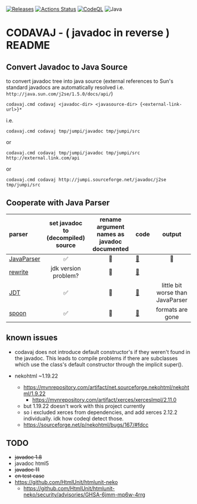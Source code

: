 [![Releases](https://jitpack.io/v/umjammer/codavaj.svg)](https://jitpack.io/#umjammer/codavaj)
[![Actions Status](https://github.com/umjammer/codavaj/actions/workflows/maven.yml/badge.svg)](https://github.com/umjammer/codavaj/actions)
[![CodeQL](https://github.com/umjammer/codavaj/actions/workflows/codeql-analysis.yml/badge.svg)](https://github.com/umjammer/codavaj/actions/workflows/codeql-analysis.yml)
![Java](https://img.shields.io/badge/Java-8-b07219)

# CODAVAJ - ( javadoc in reverse ) README

## Convert Javadoc to Java Source

to convert javadoc tree into java source (external references to Sun's 
standard javadocs are automatically resolved 
i.e. `http://java.sun.com/j2se/1.5.0/docs/api/`)

```
codavaj.cmd codavaj <javadoc-dir> <javasource-dir> {<external-link-url>}*
```

i.e.

```
codavaj.cmd codavaj tmp/jumpi/javadoc tmp/jumpi/src
```

or

```
codavaj.cmd codavaj tmp/jumpi/javadoc tmp/jumpi/src http://external.link.com/api
```

or

```
codavaj.cmd codavaj http://jumpi.sourceforge.net/javadoc/j2se tmp/jumpi/src
```

## Cooperate with Java Parser

| **parser** | **set javadoc to (decompiled) source** | **rename argument names as javadoc documented** | **code**                                                                                                   |            **output**            |
|:-----------|:--------------------------------------:|:-----------------------------------------------:|------------------------------------------------------------------------------------------------------------|:--------------------------------:|
| [JavaParser](https://github.com/javaparser/javaparser) |                   ✅                    | 🚫 | [📄](https://github.com/umjammer/codavaj/blob/master/src/test/java/commentator/JavaParserCommentator.java) |                👑                |
| [rewrite](https://github.com/Netflix-Skunkworks/rewrite) |          jdk version problem?          | 🚧 | [📄](https://github.com/umjammer/codavaj/blob/master/src/test/java/commentator/RewriteCommentator.java)    |                                  |
| [JDT](https://www.eclipse.org/jdt/) |                   ✅                    | 🚫 | [📄](https://github.com/umjammer/codavaj/blob/master/src/test/java/commentator/JgtCommentator.java)        | little bit worse than JavaParser |
| [spoon](https://github.com/INRIA/spoon) |                   ✅                    | 🚫 | [📄](https://github.com/umjammer/codavaj/blob/master/src/test/java/commentator/SpoonCommentator.java)     |         formats are gone         |

## known issues

* codavaj does not introduce default constructor's if they weren't found
in the javadoc. This leads to compile problems if there are subclasses
which use the class's default constructor through the implicit super(). 

* nekohtml ~1.19.22
   * https://mvnrepository.com/artifact/net.sourceforge.nekohtml/nekohtml/1.9.22
      * https://mvnrepository.com/artifact/xerces/xercesImpl/2.11.0
   * but 1.19.22 doesn't work with this project currently
   * so i excluded xerces from dependencies, and add xerces 2.12.2 individually. idk how codeql detect those.
   * https://sourceforge.net/p/nekohtml/bugs/167/#fdcc

## TODO

 * ~~javadoc 1.8~~
 * javadoc html5
 * ~~javadoc 11~~
 * ~~en test case~~
 * https://github.com/HtmlUnit/htmlunit-neko
   * https://github.com/HtmlUnit/htmlunit-neko/security/advisories/GHSA-6jmm-mp6w-4rrg
